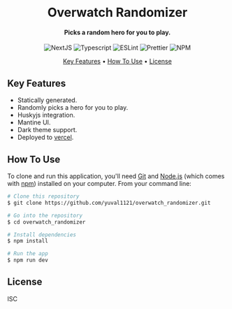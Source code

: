 <h1 align="center">
  <br>
  <br>
  Overwatch Randomizer
  <br>
</h1>

<h4 align="center">Picks a random hero for you to play</a>.</h4>

<p align="center">
    <img src="https://img.shields.io/badge/Next-black?style=for-the-badge&logo=next.js&logoColor=white"
         alt="NextJS">
    <img src="https://img.shields.io/badge/TypeScript-007ACC?style=for-the-badge&logo=typescript&logoColor=white"
         alt="Typescript">
    <img src="https://img.shields.io/badge/eslint-3A33D1?style=for-the-badge&logo=eslint&logoColor=white"
         alt="ESLint">
    <img src="https://img.shields.io/badge/prettier-1A2C34?style=for-the-badge&logo=prettier&logoColor=F7BA3E"
         alt="Prettier">
    <img src="https://img.shields.io/badge/npm-CB3837?style=for-the-badge&logo=npm&logoColor=white"
         alt="NPM">
</p>

<p align="center">
  <a href="#key-features">Key Features</a> •
  <a href="#how-to-use">How To Use</a> •
  <a href="#license">License</a>
</p>

## Key Features

- Statically generated.
- Randomly picks a hero for you to play.
- Huskyjs integration.
- Mantine UI.
- Dark theme support.
- Deployed to <a href='https://overwatch-randomizer.vercel.app/'>vercel</a>.

## How To Use

To clone and run this application, you'll need [Git](https://git-scm.com) and [Node.js](https://nodejs.org/en/download/) (which comes with [npm](http://npmjs.com)) installed on your computer. From your command line:

```bash
# Clone this repository
$ git clone https://github.com/yuval1121/overwatch_randomizer.git

# Go into the repository
$ cd overwatch_randomizer

# Install dependencies
$ npm install

# Run the app
$ npm run dev
```

## License

ISC
